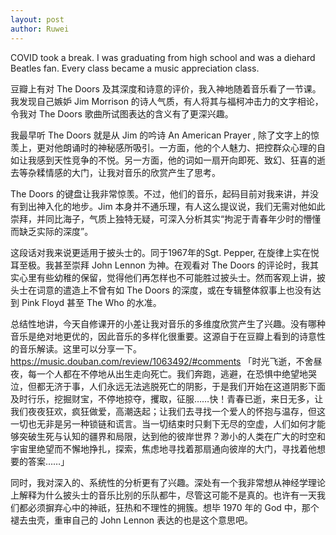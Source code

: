 ```yaml
---
layout: post
author: Ruwei
---
```


COVID took a break. I was graduating from high school and was a diehard Beatles fan. Every class became a music appreciation class.

豆瓣上有对 The Doors 及其深度和诗意的评价，我入神地随着音乐看了一节课。我发现自己嫉妒 Jim Morrison 的诗人气质，有人将其与福柯冲击力的文字相论，令我对 The Doors 歌曲所试图表达的含义有了更深兴趣。

我最早听 The Doors 就是从 Jim 的吟诗 An American Prayer , 除了文字上的惊羡上，更对他朗诵时的神秘感所吸引。一方面，他的个人魅力、把控群众心理的自如让我感到天性竞争的不悦。另一方面，他的词如一扇开向即死、致幻、狂喜的逝去等杂糅情感的大门，让我对音乐的欣赏产生了思考。

The Doors 的键盘让我非常惊羡。不过，他们的音乐，起码目前对我来讲，并没有到出神入化的地步。Jim 本身并不通乐理，有人这么提议说，我们无需对他如此崇拜，并同比海子，气质上独特无疑，可深入分析其实“拘泥于青春年少时的懵懂而缺乏实际的深度”。

这段话对我来说更适用于披头士的。同于1967年的Sgt. Pepper, 在旋律上实在悦耳至极。我甚至崇拜 John Lennon 为神。在观看对 The Doors 的评论时，我其实心里有些幼稚的保留，觉得他们再怎样也不可能胜过披头士。然而客观上讲，披头士在词意的遣造上不曾有如 The Doors 的深度，或在专辑整体叙事上也没有达到 Pink Floyd 甚至 The Who 的水准。

总结性地讲，今天自修课开的小差让我对音乐的多维度欣赏产生了兴趣。没有哪种音乐是绝对地更优的，因此音乐的多样化很重要。这源自于在豆瓣上看到的诗意性的音乐解读。这里可以分享一下。
https://music.douban.com/review/1063492/#comments
「时光飞逝，不舍昼夜，每一个人都在不停地从出生走向死亡。我们奔跑，逃避，在恐惧中绝望地哭泣，但都无济于事，人们永远无法逃脱死亡的阴影，于是我们开始在这道阴影下面及时行乐，挖掘财宝，不停地掠夺，攫取，征服……快！青春已逝，来日无多，让我们夜夜狂欢，疯狂做爱，高潮迭起；让我们去寻找一个爱人的怀抱与温存，但这一切也无非是另一种锁链和谎言。当一切结束时只剩下无尽的空虚，人们如何才能够突破生死与认知的疆界和局限，达到他的彼岸世界？渺小的人类在广大的时空和宇宙里绝望而不懈地挣扎，探索，焦虑地寻找着那扇通向彼岸的大门，寻找着他想要的答案……」

同时，我对深入的、系统性的分析更有了兴趣。深处有一个我非常想从神经学理论上解释为什么披头士的音乐比别的乐队都牛，尽管这可能不是真的。也许有一天我们都必须摒弃心中的神祇，狂热和不理性的拥簇。想毕 1970 年的 God 中，那个褪去虫壳，重审自己的 John Lennon 表达的也是这个意思吧。

